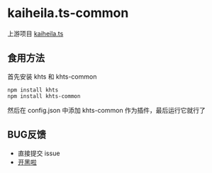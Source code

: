 # kaiheila.ts-common
上游项目 [kaiheila.ts](https://github.com/SakuraBot-dev/kaiheila.ts)

## 食用方法
首先安装 khts 和 khts-common
```shell
npm install khts
npm install khts-common
```
然后在 config.json 中添加 khts-common 作为插件，最后运行它就行了

## BUG反馈
- 直接提交 issue
- [开黑啦](https://kaihei.co/61zvJF)
